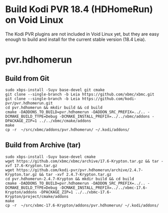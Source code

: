 Build Kodi PVR 18.4 (HDHomeRun) on Void Linux
=============================================

The Kodi PVR plugins are not included in Void Linux yet, but they are easy enough to build and install for the current stable version (18.4 Leia).

# pvr.hdhomerun

## Build from Git

```
sudo xbps-install -Suyv base-devel git cmake
git clone --single-branch -b Leia https://github.com/xbmc/xbmc.git
git clone --single-branch -b Leia https://github.com/kodi-pvr/pvr.hdhomerun.git
cd pvr.hdhomerun && mkdir build && cd build
cmake -DADDONS_TO_BUILD=pvr.hdhomerun -DADDON_SRC_PREFIX=../.. -DCMAKE_BUILD_TYPE=Debug -DCMAKE_INSTALL_PREFIX=../../xbmc/addons -DPACKAGE_ZIP=1 ../../xbmc/cmake/addons
make
cp -r  ~/src/xbmc/addons/pvr.hdhomerun/ ~/.kodi/addons/
```

## Build from Archive (tar)

```
sudo xbps-install -Suyv base-devel cmake
wget https://github.com/xbmc/xbmc/archive/17.6-Krypton.tar.gz && tar -xvf 17.6-Krypton.tar.gz
wget https://github.com/kodi-pvr/pvr.hdhomerun/archive/2.4.7-Krypton.tar.gz && tar -xvf 2.4.7-Krypton.tar.gz
cd pvr.hdhomerun-2.4.7-Krypton && mkdir build && cd build
cmake -DADDONS_TO_BUILD=pvr.hdhomerun -DADDON_SRC_PREFIX=../.. -DCMAKE_BUILD_TYPE=Debug -DCMAKE_INSTALL_PREFIX=../../xbmc-17.6-Krypton/addons -DPACKAGE_ZIP=1 ../../xbmc-17.6-Krypton/project/cmake/addons
make
cp -r  ~/src/xbmc-17.6-Krypton/addons/pvr.hdhomerun/ ~/.kodi/addons/
```
